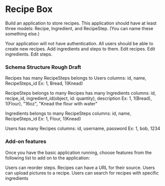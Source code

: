 # Recipe Box

Build an application to store recipes. This application should have at least three models: Recipe, Ingredient, and RecipeStep. (You can name these something else.)

Your application will not have authentication.
All users should be able to create new recipes.
Add ingredients and steps to them.
Edit recipes.
Edit ingredients.
Edit steps.

### Schema Structure Rough Draft

Recipes
  has many RecipeSteps
  belongs to Users
  columns: id, name, RecipeSteps_id
  Ex: 1, Bread, 1(Knead)

RecipeSteps
  belongs to many Recipes
  has many Ingredients
  columns: id, recipe_id, ingredient_id(object, id: quantity), description
  Ex: 1, 1(Bread), 1(Flour), "16oz", "Knead the flour with water"

Ingredients
  belongs to many RecipeSteps
  columns: id, name, RecipeSteps_id
  Ex: 1, Flour, 1(Knead)

Users
  has many Recipes
  columns: id, username, password
  Ex: 1, bob, 1234

### Add-on features  

Once you have the basic application running, choose features from the following list to add on to the application:

Users can reorder steps.
Recipes can have a URL for their source.
Users can upload pictures to a recipe.
Users can search for recipes with specific ingredients

